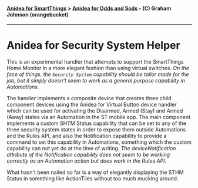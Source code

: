 #### [Anidea for SmartThings](../../../README.md) > [Anidea for Odds and Sods](../README.md#anidea-for-odds-and-sods) - (C) Graham Johnson (orangebucket)
---

# Anidea for Security System Helper
This is an experimental handler that attempts to support the SmartThings Home Monitor in a more elegant fashion than using virtual switches. _On the face of things, the
`Security System` capability should be tailor made for the job, but it simply doesn't seem to work as a general purpose capability in Automations._

The handler implements a composite device
that creates three child component devices using the Anidea for Virtual Button device handler which can be used for activating the Disarmed, Armed (Stay) and Armed (Away) 
states via an Automation in the ST mobile app. The main component implements a custom SHTM Status capability that can be set to any of the three security system states
in order to expose them outside Automations and the Rules API, and also the Notification capability to provide a command to set this capability in Automations, something
which the custom capability can not yet do at the time of writing. *The deviceNotification attribute of the Notification capability does not seem to be working correctly as 
an Automation action but does work in the Rules API.*

What hasn't been nailed so far is a way of elegantly displaying the STHM Status in something like ActionTiles without too much mucking around.
